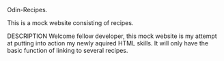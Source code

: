 Odin-Recipes.

This is a mock website consisting of recipes.

DESCRIPTION
Welcome fellow developer, this mock website is my attempt at putting into action my newly aquired HTML skills. It will only have the basic function of linking to several recipes.